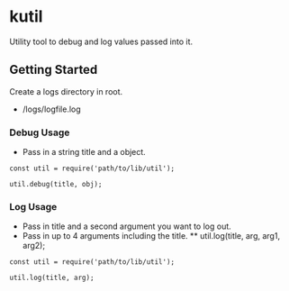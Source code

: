 # kutil
Utility tool to debug and log values passed into it.

## Getting Started
Create a logs directory in root.
* /logs/logfile.log


### Debug Usage
* Pass in a string title and a object.
```
const util = require('path/to/lib/util');

util.debug(title, obj);
```

### Log Usage
* Pass in title and a second argument you want to log out.
* Pass in up to 4 arguments including the title.
** util.log(title, arg, arg1, arg2);
```
const util = require('path/to/lib/util');

util.log(title, arg);
```
